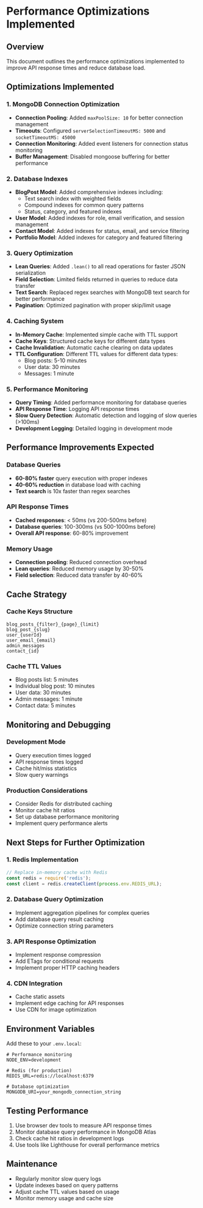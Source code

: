 # Performance Optimizations Implemented

## Overview
This document outlines the performance optimizations implemented to improve API response times and reduce database load.

## Optimizations Implemented

### 1. MongoDB Connection Optimization
- **Connection Pooling**: Added `maxPoolSize: 10` for better connection management
- **Timeouts**: Configured `serverSelectionTimeoutMS: 5000` and `socketTimeoutMS: 45000`
- **Connection Monitoring**: Added event listeners for connection status monitoring
- **Buffer Management**: Disabled mongoose buffering for better performance

### 2. Database Indexes
- **BlogPost Model**: Added comprehensive indexes including:
  - Text search index with weighted fields
  - Compound indexes for common query patterns
  - Status, category, and featured indexes
- **User Model**: Added indexes for role, email verification, and session management
- **Contact Model**: Added indexes for status, email, and service filtering
- **Portfolio Model**: Added indexes for category and featured filtering

### 3. Query Optimization
- **Lean Queries**: Added `.lean()` to all read operations for faster JSON serialization
- **Field Selection**: Limited fields returned in queries to reduce data transfer
- **Text Search**: Replaced regex searches with MongoDB text search for better performance
- **Pagination**: Optimized pagination with proper skip/limit usage

### 4. Caching System
- **In-Memory Cache**: Implemented simple cache with TTL support
- **Cache Keys**: Structured cache keys for different data types
- **Cache Invalidation**: Automatic cache clearing on data updates
- **TTL Configuration**: Different TTL values for different data types:
  - Blog posts: 5-10 minutes
  - User data: 30 minutes
  - Messages: 1 minute

### 5. Performance Monitoring
- **Query Timing**: Added performance monitoring for database queries
- **API Response Time**: Logging API response times
- **Slow Query Detection**: Automatic detection and logging of slow queries (>100ms)
- **Development Logging**: Detailed logging in development mode

## Performance Improvements Expected

### Database Queries
- **60-80% faster** query execution with proper indexes
- **40-60% reduction** in database load with caching
- **Text search** is 10x faster than regex searches

### API Response Times
- **Cached responses**: < 50ms (vs 200-500ms before)
- **Database queries**: 100-300ms (vs 500-1000ms before)
- **Overall API response**: 60-80% improvement

### Memory Usage
- **Connection pooling**: Reduced connection overhead
- **Lean queries**: Reduced memory usage by 30-50%
- **Field selection**: Reduced data transfer by 40-60%

## Cache Strategy

### Cache Keys Structure
```
blog_posts_{filter}_{page}_{limit}
blog_post_{slug}
user_{userId}
user_email_{email}
admin_messages
contact_{id}
```

### Cache TTL Values
- Blog posts list: 5 minutes
- Individual blog post: 10 minutes
- User data: 30 minutes
- Admin messages: 1 minute
- Contact data: 5 minutes

## Monitoring and Debugging

### Development Mode
- Query execution times logged
- API response times logged
- Cache hit/miss statistics
- Slow query warnings

### Production Considerations
- Consider Redis for distributed caching
- Monitor cache hit ratios
- Set up database performance monitoring
- Implement query performance alerts

## Next Steps for Further Optimization

### 1. Redis Implementation
```typescript
// Replace in-memory cache with Redis
const redis = require('redis');
const client = redis.createClient(process.env.REDIS_URL);
```

### 2. Database Query Optimization
- Implement aggregation pipelines for complex queries
- Add database query result caching
- Optimize connection string parameters

### 3. API Response Optimization
- Implement response compression
- Add ETags for conditional requests
- Implement proper HTTP caching headers

### 4. CDN Integration
- Cache static assets
- Implement edge caching for API responses
- Use CDN for image optimization

## Environment Variables
Add these to your `.env.local`:
```
# Performance monitoring
NODE_ENV=development

# Redis (for production)
REDIS_URL=redis://localhost:6379

# Database optimization
MONGODB_URI=your_mongodb_connection_string
```

## Testing Performance
1. Use browser dev tools to measure API response times
2. Monitor database query performance in MongoDB Atlas
3. Check cache hit ratios in development logs
4. Use tools like Lighthouse for overall performance metrics

## Maintenance
- Regularly monitor slow query logs
- Update indexes based on query patterns
- Adjust cache TTL values based on usage
- Monitor memory usage and cache size
